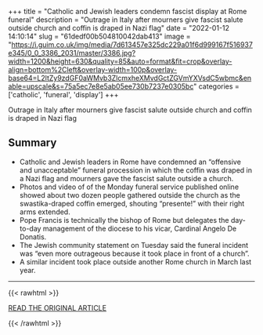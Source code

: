 +++
title = "Catholic and Jewish leaders condemn fascist display at Rome funeral"
description = "Outrage in Italy after mourners give fascist salute outside church and coffin is draped in Nazi flag"
date = "2022-01-12 14:10:14"
slug = "61dedf00b504810042dab413"
image = "https://i.guim.co.uk/img/media/7d613457e325dc229a01f6d999167f516937e345/0_0_3386_2031/master/3386.jpg?width=1200&height=630&quality=85&auto=format&fit=crop&overlay-align=bottom%2Cleft&overlay-width=100p&overlay-base64=L2ltZy9zdGF0aWMvb3ZlcmxheXMvdGctZGVmYXVsdC5wbmc&enable=upscale&s=75a5ec7e8e5ab05ee730b7237e0305bc"
categories = ['catholic', 'funeral', 'display']
+++

Outrage in Italy after mourners give fascist salute outside church and coffin is draped in Nazi flag

## Summary

- Catholic and Jewish leaders in Rome have condemned an “offensive and unacceptable” funeral procession in which the coffin was draped in a Nazi flag and mourners gave the fascist salute outside a church.
- Photos and video of of the Monday funeral service published online showed about two dozen people gathered outside the church as the swastika-draped coffin emerged, shouting “presente!” with their right arms extended.
- Pope Francis is technically the bishop of Rome but delegates the day-to-day management of the diocese to his vicar, Cardinal Angelo De Donatis.
- The Jewish community statement on Tuesday said the funeral incident was “even more outrageous because it took place in front of a church”.
- A similar incident took place outside another Rome church in March last year.

---

{{< rawhtml >}}
  <p class="article-category">
    <a target="_blank" href="https://www.theguardian.com/world/2022/jan/11/catholic-jewish-leaders-condemn-fascist-display-rome-funeral-nazi-flag">READ THE ORIGINAL ARTICLE</a>
  </p>
{{< /rawhtml >}}
